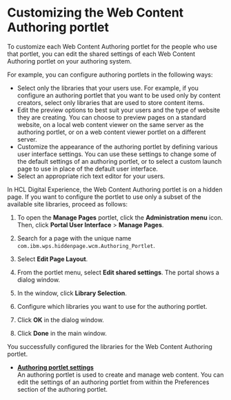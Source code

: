 # Customizing the Web Content Authoring portlet

To customize each Web Content Authoring portlet for the people who use that portlet, you can edit the shared settings of each Web Content Authoring portlet on your authoring system.

For example, you can configure authoring portlets in the following ways:

-   Select only the libraries that your users use. For example, if you configure an authoring portlet that you want to be used only by content creators, select only libraries that are used to store content items.
-   Edit the preview options to best suit your users and the type of website they are creating. You can choose to preview pages on a standard website, on a local web content viewer on the same server as the authoring portlet, or on a web content viewer portlet on a different server.
-   Customize the appearance of the authoring portlet by defining various user interface settings. You can use these settings to change some of the default settings of an authoring portlet, or to select a custom launch page to use in place of the default user interface.
-   Select an appropriate rich text editor for your users.

In HCL Digital Experience, the Web Content Authoring portlet is on a hidden page. If you want to configure the portlet to use only a subset of the available site libraries, proceed as follows:

1.  To open the **Manage Pages** portlet, click the **Administration menu** icon. Then, click **Portal User Interface** \> **Manage Pages**.

2.  Search for a page with the unique name `com.ibm.wps.hiddenpage.wcm.Authoring_Portlet`.

3.  Select **Edit Page Layout**.

4.  From the portlet menu, select **Edit shared settings**. The portal shows a dialog window.

5.  In the window, click **Library Selection**.

6.  Configure which libraries you want to use for the authoring portlet.

7.  Click **OK** in the dialog window.

8.  Click **Done** in the main window.


You successfully configured the libraries for the Web Content Authoring portlet.

-   **[Authoring portlet settings](../auth_portlet_settings/index.md)**  
An authoring portlet is used to create and manage web content. You can edit the settings of an authoring portlet from within the Preferences section of the authoring portlet.


